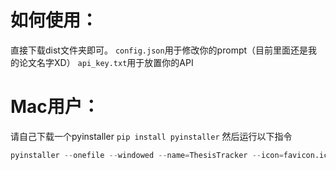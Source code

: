 # 如何使用：
直接下载dist文件夹即可。
`config.json`用于修改你的prompt（目前里面还是我的论文名字XD）
`api_key.txt`用于放置你的API 

# Mac用户：
请自己下载一个pyinstaller
`pip install pyinstaller`
然后运行以下指令

```python
pyinstaller --onefile --windowed --name=ThesisTracker --icon=favicon.ico     --exclude-module matplotlib     --exclude-module numpy     --exclude-module pandas     --exclude-module scipy     --exclude-module IPython     --exclude-module tkinter.dnd     --exclude-module tkinter.ttk     --exclude-module zmq     --exclude-module pyzmq     --exclude-module certifi     --exclude-module jinja2     --exclude-module pygments     --exclude-module jsonschema     --exclude-module nbformat     --exclude-module traitlets     --exclude-module parso     --exclude-module jedi     --exclude-module wcwidth     --exclude-module psutil     --exclude-module websockets     --exclude-module openpyxl     --exclude-module pytz     --exclude-module win32com     --exclude-module pythoncom     --exclude-module pywintypes     thesis_tracker_gui.py
```